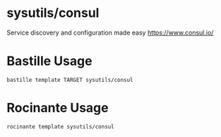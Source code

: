 # sysutils/consul
Service discovery and configuration made easy
https://www.consul.io/

# Bastille Usage
```shell
bastille template TARGET sysutils/consul
```

# Rocinante Usage
```shell
rocinante template sysutils/consul
```
